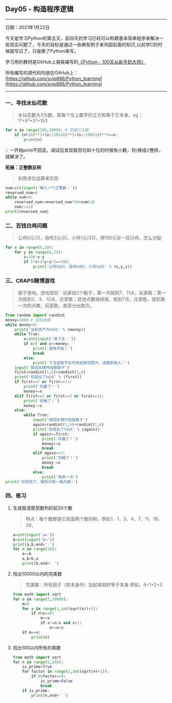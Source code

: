 ## Day05 - 构造程序逻辑

---

日期：2021年1月22日

今天是学习Python的第五天，前四天的学习已经可以构建基本简单程序来解决一些现实问题了，今天的目标是通过一些典型例子来巩固前面的知识,以前学C的时候就写过了，只是换了Python来写。

学习用的教材是GitHub上骆昊编写的[《Python - 100天从新手到大师》](https://github.com/jackfrued/Python-100-Days)

所有编写的源代码均放在GitHub上：[https://github.com/svip886/Python_learning](https://github.com/svip886/Python_learning)

---

### 一、寻找水仙花数

> 水仙花数为3为数，其每个位上数字的立方和等于它本身。eg：1³+5³+3³=153

```python
for n in range(100,1000): # 范围三位数
    if (n%10)**3+(n//10%10)**3+(n//100%10)**3==n:
        print(n)
```

💡 一开始print不回显，调试后发现取百位和十位的时候有小数，将/换成//整除，就解决了。

**拓展：正整数反转**

> 利用求位运算来实现

```python
num=int(input('输入一个正整数：'))
reversed_num=0
while num>0:
    reversed_num=reversed_num*10+num%10
    num//=10
print(reversed_num)
```

### 二、百钱白鸡问题

> 公鸡5元/只，母鸡3元/只，小鸡1元/3只，用100元买一百只鸡，怎么分配

```python
for x in range(0,20):
    for y in range(0,33):
        z=100-x-y
        if 5*x+3*y+z/3==100:
            print('公鸡%d只，母鸡%d只，小鸡%d只' % (x,y,z))
```

### 三、CRAPS赌博游戏

> 骰子游戏。游戏规则：玩家投2个骰子，第一次摇到7、11点，玩家胜；第一次摇到2、3、12点，庄家胜；其他点数继续摇，摇到7点，庄家胜，摇到第一次的点数，玩家胜，直至分出胜负。

```python
from random import randint
money=1000 # 初始金额
while money>0:
    print('当前资产为%d元' % (money))
    while True:
        x=int(input('请下注：'))
        if x>0 and x<=money:
            print('游戏开始！')
            break
        else:
            print('下注金额不在可用金额范围内，请重新输入！')
    input('按回车键开始摇骰子')
    first=randint(1,6)+randint(1,6)
    print('你摇出了%d点' % (first))
    if first==7 or first==11:
        print('你赢了！')
        money+=x
    elif first==2 or first==3 or first==12:
        print('你输了！')
        money-=x
    else:
        while True:
            input('按回车键开始摇骰子')
            again=randint(1,6)+randint(1,6)
            print('你摇出了%d点' % (again))
            if again==first:
                print('你赢了！')
                money+=x
                break
            elif again==7:
                print('你输了！')
                money-=x
                break
            else:
                print('再来一次') 
print('你没钱了，输的只剩一条内裤~')
```

### 四、练习

1. 生成斐波那契数列的前20个数

    > 特点：每个数都是它前面两个数的和，例如1，1，3，4，7，11，18，29，

    ```python
    a=int(input('a='))
    b=int(input('b='))
    print(a,b,end=' ')
    for n in range(18):
        a+=b
        a,b=b,a
        print(b,end=' ')
    ```
2. 找出10000以内的完美数

    > 完美数：所有因子（除本身外）加起来刚好等于本身.例如，6=1+2+3

    ```python
    from math import sqrt
    for n in range(2,10000):
        m=0
        for x in range(1,int(sqrt(n))+1):
            if n%x==0:
                m+=x
                if x!=n/x and x>1:
                    m+=n/x
        if m==n:
            print(n)
    ```

3. 找出100以内所有的素数

    ```python
    from math import sqrt
    for n in range(2,100):
        is_prime=True
        for factor in range(2,int(sqrt(n)+1)):
            if n%factor==0:
                is_prime=False
                break
        if is_prime:
            print(n,end=' ')
    ```